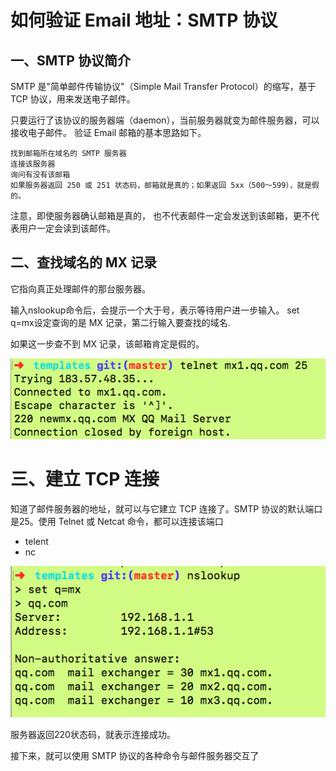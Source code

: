 # 如何验证 Email 地址：SMTP 协议

## 一、SMTP 协议简介

SMTP 是"简单邮件传输协议"（Simple Mail Transfer Protocol）的缩写，基于 TCP 协议，用来发送电子邮件。

只要运行了该协议的服务器端（daemon），当前服务器就变为邮件服务器，可以接收电子邮件。
验证 Email 邮箱的基本思路如下。
```
找到邮箱所在域名的 SMTP 服务器
连接该服务器
询问有没有该邮箱
如果服务器返回 250 或 251 状态码，邮箱就是真的；如果返回 5xx（500～599），就是假的。
```
注意，即使服务器确认邮箱是真的， 也不代表邮件一定会发送到该邮箱，更不代表用户一定会读到该邮件。

## 二、查找域名的 MX 记录
它指向真正处理邮件的那台服务器。

输入nslookup命令后，会提示一个大于号，表示等待用户进一步输入。
set q=mx设定查询的是 MX 记录，第二行输入要查找的域名.

如果这一步查不到 MX 记录，该邮箱肯定是假的。

![1](img/27/j1.png)

# 三、建立 TCP 连接
知道了邮件服务器的地址，就可以与它建立 TCP 连接了。SMTP 协议的默认端口是25。使用 Telnet 或 Netcat 命令，都可以连接该端口

- telent 
- nc 

![2](img/27/j2.png)

服务器返回220状态码，就表示连接成功。

接下来，就可以使用 SMTP 协议的各种命令与邮件服务器交互了
